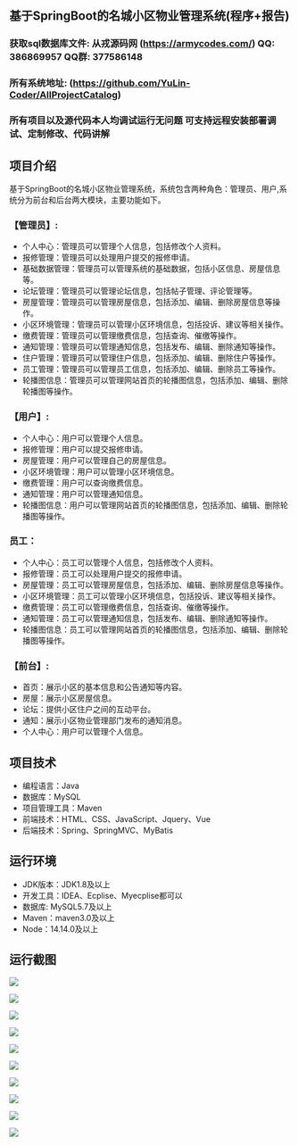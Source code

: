 ## 基于SpringBoot的名城小区物业管理系统(程序+报告)

###  获取sql数据库文件: 从戎源码网 (https://armycodes.com/) QQ: 386869957 QQ群: 377586148
###  所有系统地址: (https://github.com/YuLin-Coder/AllProjectCatalog) 
###  所有项目以及源代码本人均调试运行无问题 可支持远程安装部署调试、定制修改、代码讲解

## 项目介绍
基于SpringBoot的名城小区物业管理系统，系统包含两种角色：管理员、用户,系统分为前台和后台两大模块，主要功能如下。

### 【管理员】:
- 个人中心：管理员可以管理个人信息，包括修改个人资料。
- 报修管理：管理员可以处理用户提交的报修申请。
- 基础数据管理：管理员可以管理系统的基础数据，包括小区信息、房屋信息等。
- 论坛管理：管理员可以管理论坛信息，包括帖子管理、评论管理等。
- 房屋管理：管理员可以管理房屋信息，包括添加、编辑、删除房屋信息等操作。
- 小区环境管理：管理员可以管理小区环境信息，包括投诉、建议等相关操作。
- 缴费管理：管理员可以管理缴费信息，包括查询、催缴等操作。
- 通知管理：管理员可以管理通知信息，包括发布、编辑、删除通知等操作。
- 住户管理：管理员可以管理住户信息，包括添加、编辑、删除住户等操作。
- 员工管理：管理员可以管理员工信息，包括添加、编辑、删除员工等操作。
- 轮播图信息：管理员可以管理网站首页的轮播图信息，包括添加、编辑、删除轮播图等操作。

### 【用户】:
- 个人中心：用户可以管理个人信息。
- 报修管理：用户可以提交报修申请。
- 房屋管理：用户可以管理自己的房屋信息。
- 小区环境管理：用户可以管理小区环境信息。
- 缴费管理：用户可以查询缴费信息。
- 通知管理：用户可以管理通知信息。
- 轮播图信息：用户可以管理网站首页的轮播图信息，包括添加、编辑、删除轮播图等操作。

### 员工：
- 个人中心：员工可以管理个人信息，包括修改个人资料。
- 报修管理：员工可以处理用户提交的报修申请。
- 房屋管理：员工可以管理房屋信息，包括添加、编辑、删除房屋信息等操作。
- 小区环境管理：员工可以管理小区环境信息，包括投诉、建议等相关操作。
- 缴费管理：员工可以管理缴费信息，包括查询、催缴等操作。
- 通知管理：员工可以管理通知信息，包括发布、编辑、删除通知等操作。
- 轮播图信息：员工可以管理网站首页的轮播图信息，包括添加、编辑、删除轮播图等操作。

### 【前台】:
- 首页：展示小区的基本信息和公告通知等内容。
- 房屋：展示小区房屋信息。
- 论坛：提供小区住户之间的互动平台。
- 通知：展示小区物业管理部门发布的通知消息。
- 个人中心：用户可以管理个人信息。

## 项目技术
- 编程语言：Java
- 数据库：MySQL
- 项目管理工具：Maven
- 前端技术：HTML、CSS、JavaScript、Jquery、Vue
- 后端技术：Spring、SpringMVC、MyBatis

## 运行环境
- JDK版本：JDK1.8及以上
- 开发工具：IDEA、Ecplise、Myecplise都可以
- 数据库: MySQL5.7及以上
- Maven：maven3.0及以上
- Node：14.14.0及以上

## 运行截图
![](screenshot/1.png)

![](screenshot/2.png)

![](screenshot/3.png)

![](screenshot/4.png)

![](screenshot/5.png)

![](screenshot/6.png)

![](screenshot/7.png)

![](screenshot/8.png)

![](screenshot/9.png)

![](screenshot/10.png)